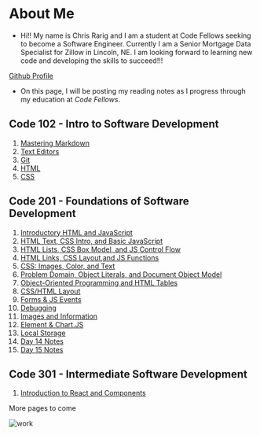 # About Me

- Hi!! My name is Chris Rarig and I am a student at Code Fellows seeking to become a Software Engineer. Currently I am a Senior Mortgage Data Specialist for Zillow in Lincoln, NE. I am looking forward to learning new code and developing the skills to succeed!!!

[Github Profile](https://github.com/chrisrarig1)

- On this page, I will be posting my reading notes as I progress through my education at *Code Fellows*.

## Code 102 - Intro to Software Development

1. [Mastering Markdown](https://chrisrarig1.github.io/reading-notes/day1.html)
2. [Text Editors](https://chrisrarig1.github.io/reading-notes/day2.html)
3. [Git](https://chrisrarig1.github.io/reading-notes/day3.html)
4. [HTML](https://chrisrarig1.github.io/reading-notes/day4.html)
5. [CSS](https://chrisrarig1.github.io/reading-notes/day5.html)

## Code 201 - Foundations of Software Development

1. [Introductory HTML and JavaScript](https://chrisrarig1.github.io/reading-notes/class-01.html)
2. [HTML Text, CSS Intro, and Basic JavaScript](https://chrisrarig1.github.io/reading-notes/class-02.html)
3. [HTML Lists, CSS Box Model, and JS Control Flow](https://chrisrarig1.github.io/reading-notes/class-03.html)
4. [HTML Links, CSS Layout,and JS Functions](https://chrisrarig1.github.io/reading-notes/class-04.html)
5. [CSS: Images, Color, and Text](https://chrisrarig1.github.io/reading-notes/class-05.html)
6. [Problem Domain, Object Literals, and Document Object Model](https://chrisrarig1.github.io/reading-notes/class-06.html)
7. [Object-Oriented Programming and HTML Tables](https://chrisrarig1.github.io/reading-notes/class-07.html)
8. [CSS/HTML Layout](https://chrisrarig1.github.io/reading-notes/class-08.html)
9. [Forms & JS Events](https://chrisrarig1.github.io/reading-notes/class-09.html)
10. [Debugging](https://chrisrarig1.github.io/reading-notes/class-10.html)
11. [Images and Information](https://chrisrarig1.github.io/reading-notes/class-11.html)
12. [Element & Chart.JS](https://chrisrarig1.github.io/reading-notes/class-12.html)
13. [Local Storage](https://chrisrarig1.github.io/reading-notes/class-13.html)
14. [Day 14 Notes](https://chrisrarig1.github.io/reading-notes/day1.html)
15. [Day 15 Notes](https://chrisrarig1.github.io/reading-notes/day1.html)

## Code 301 - Intermediate Software Development

1. [Introduction to React and Components](https://chrisrarig1.github.io/reading-notes/reading-01.html)

More pages to come

![work](https://www.seekpng.com/png/detail/137-1379498_work-in-progress.png)
